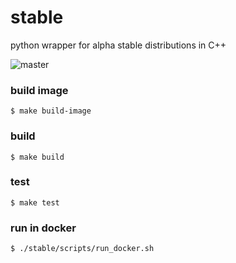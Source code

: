 # stable
python wrapper for alpha stable distributions in C++

![master](https://github.com/gobrewers14/pystable/workflows/master/badge.svg)

### build image
```shell
$ make build-image
```

### build
```shell
$ make build
```

### test
```shell
$ make test
```

### run in docker
```
$ ./stable/scripts/run_docker.sh
```
